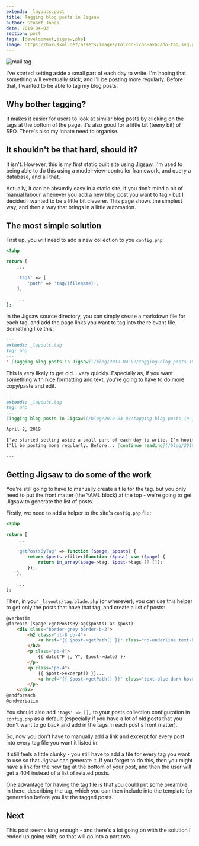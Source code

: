 ```yaml
---
extends: _layouts.post
title: Tagging blog posts in Jigsaw
author: Stuart Jones
date: 2019-04-02
section: post
tags: [development,jigsaw,php]
image: https://horuskol.net/assets/images/Toicon-icon-avocado-tag.svg.png
---
```


![mail tag](/assets/images/Toicon-icon-avocado-tag.svg)

I've started setting aside a small part of each day to write. I'm hoping that something will eventually stick, and I'll
be posting more regularly. Before that, I wanted to be able to tag my blog posts.

## Why bother tagging?

It makes it easier for users to look at similar blog posts by clicking on the tags at the bottom of the page. It's also
good for a little bit (teeny bit) of SEO. There's also my innate need to organise.

## It shouldn't be that hard, should it?

It isn't. However, this is my first static built site using [Jigsaw](http://jigsaw.tighten.co/). I'm used to being able
to do this using a model-view-controller framework, and query a database, and all that.

Actually, it can be absurdly easy in a static site, if you don't mind a bit of manual labour whenever you add a new
blog post you want to tag - but I decided I wanted to be a little bit cleverer. This page shows the simplest way, and
then a way that brings in a little automation.

## The most simple solution

First up, you will need to add a new collection to you `config.php`:

```php
<?php

return [
    ...

    'tags' => [
        'path' => 'tag/{filename}',    
    ],

    ...
];
```

In the Jigsaw source directory, you can simply create a markdown file for each tag, and add the page links you want to
tag into the relevant file. Something like this:

```markdown
---
extends: _layouts.tag
tag: php
---
* [Tagging blog posts in Jigsaw](/blog/2019-04-02/tagging-blog-posts-in-jigsaw)
```

This is very likely to get old... very quickly. Especially as, if you want something with nice formatting and text,
you're going to have to do more copy/paste and edit.

```markdown
---
extends: _layouts.tag
tag: php
---
[Tagging blog posts in Jigsaw](/blog/2019-04-02/tagging-blog-posts-in-jigsaw)

April 2, 2019

I've started setting aside a small part of each day to write. I'm hoping that something will eventually stick, and 
I'll be posting more regularly. Before... [continue reading](/blog/2019-04-02/tagging-blog-posts-in-jigsaw)

---
```

## Getting Jigsaw to do some of the work

You're still going to have to manually create a file for the tag, but you only need to put the front matter 
(the YAML block) at the top - we're going to get Jigsaw to generate the list of posts.

Firstly, we need to add a helper to the site's `config.php` file:

```php
<?php

return [
    ...
    
    'getPostsByTag' => function ($page, $posts) {
        return $posts->filter(function ($post) use ($page) {
            return in_array($page->tag, $post->tags ?? []);
        });
    },
    
    ...
];
```

Then, in your `_layouts/tag.blade.php` (or wherever), you can use this helper to get only the posts that have that tag, 
and create a list of posts:

```html
@verbatim
@foreach ($page->getPostsByTag($posts) as $post)
    <div class="border-grey border-b-2">
        <h2 class="pt-8 pb-4">
            <a href="{{ $post->getPath() }}" class="no-underline text-blue-dark hover:text-blue-darker">{{ $post->title }}</a>
        </h2>
        <p class="pb-4">
            {{ date("F j, Y", $post->date) }}
        </p>
        <p class="pb-4">
            {{ $post->excerpt() }}... 
            <a href="{{ $post->getPath() }}" class="text-blue-dark hover:text-blue-darker no-underline font-bold">continue reading</a>
        </p>
    </div>
@endforeach
@endverbatim
```

You should also add `'tags' => [],` to your posts collection configuration in `config.php` as a default (especially if
you have a lot of old posts that you don't want to go back and add in the tags in each post's front matter).

So, now you don't have to manually add a link and excerpt for every post into every tag file you want it listed in.

It still feels a little clunky - you still have to add a file for every tag you want to use so that Jigsaw can 
generate it. If you forget to do this, then you might have a link for the new tag at the bottom of your post, and then
the user will get a 404 instead of a list of related posts.

One advantage for having the tag file is that you could put some preamble in there, describing the tag, which you can
then include into the template for generation before you list the tagged posts.

## Next

This post seems long enough - and there's a lot going on with the solution I ended up going with, so that will go
into a part two.
